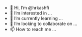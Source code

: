 - 👋 Hi, I’m @hrkashfi
- 👀 I’m interested in ...
- 🌱 I’m currently learning ...
- 💞️ I’m looking to collaborate on ...
- 📫 How to reach me ...

<!---
hrkash/hrkash is a ✨ special ✨ repository because its `README.md` (this file) appears on your GitHub profile.
You can click the Preview link to take a look at your changes.
--->
